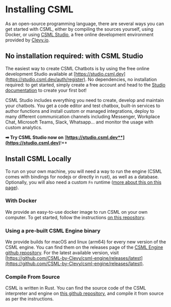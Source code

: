 # Installing CSML

As an open-source programming language, there are several ways you can get started with CSML, either by compiling the sources yourself, using Docker, or using [CSML Studio](https://studio.csml.dev), a free online development environment provided by [Clevy.io](https://clevy.io).

## No installation required: with CSML Studio

The easiest way to create CSML Chatbots is by using the free online development Studio available at [https://studio.csml.dev](https://studio.csml.dev/auth/register). No dependencies, no installation required: to get started, simply create a free account and head to the [Studio documentation](https://docs.csml.dev/studio/) to create your first bot!

CSML Studio includes everything you need to create, develop and maintain your chatbots. You get a code editor and test chatbox, built-in services to author functions and install custom or managed integrations, deploy to many different communication channels including Messenger, Workplace Chat, Microsoft Teams, Slack, Whatsapp... and monitor the usage with custom analytics.

**➡ Try CSML Studio now on** [**https://studio.csml.dev**](https://studio.csml.dev)**!**

## Install CSML Locally

To run on your own machine, you will need a way to run the engine \(CSML comes with bindings for nodejs or directly in rust\), as well as a database. Optionally, you will also need a custom `Fn` runtime \([more about this on this page](custom-code-execution.md)\).

### With Docker

We provide an easy-to-use docker image to run CSML on your own computer. To get started, follow the instructions [on this repository](https://github.com/CSML-by-Clevy/csml-engine-docker).

### Using a pre-built CSML Engine binary

We provide builds for macOS and linux \(arm64\) for every new version of the CSML engine. You can find them on the releases page of the [CSML Engine github repository](https://github.com/CSML-by-Clevy/csml-engine). For the latest available version, visit [https://github.com/CSML-by-Clevy/csml-engine/releases/latest](https://github.com/CSML-by-Clevy/csml-engine/releases/latest).

### Compile From Source

CSML is written in Rust. You can find the source code of the CSML interpreter and engine on [this github repository](https://github.com/CSML-by-Clevy/csml-engine), and compile it from source as per the instructions.

## 

